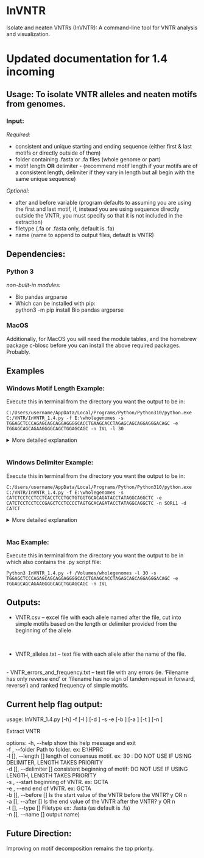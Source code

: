 # InVNTR
Isolate and neaten VNTRs (InVNTR): A command-line tool for VNTR analysis and visualization.

# Updated documentation for 1.4 incoming

## Usage: To isolate VNTR alleles and neaten motifs from genomes.
### Input: 
*Required:*
- consistent and unique starting and ending sequence (either first & last motifs or directly outside of them)
- folder containing .fasta or .fa files (whole genome or part)
- motif length **OR** delimiter - (recommend motif length if your motifs are of a consistent length, delimiter if they vary in length but all begin with the same unique sequence)

*Optional:*
- after and before variable (program defaults to assuming you are using the first and last motif, if, instead you are using sequence directly outside the VNTR, you must specify so that it is not included in the extraction)
- filetype (.fa or .fasta only, default is .fa)
- name (name to append to output files, default is VNTR)


## Dependencies:
### Python 3
*non-built-in modules:*
- Bio pandas argparse
- Which can be installed with pip:\
python3 -m pip install Bio pandas argparse

### MacOS

Additionally, for MacOS you will need the module tables, and the homebrew package c-blosc before you can install the above required packages. Probably.

## Examples
### Windows Motif Length Example: 
Execute this in terminal from the directory you want the output to be in:
~~~~
C:/Users/username/AppData/Local/Programs/Python/Python310/python.exe C:/VNTR/InVNTR_1.4.py -f E:\wholegenomes -s TGGAGCTCCCAGAGCAGCAGGAGGGGCACCTGAAGCACCTAGAGCAGCAGGAGGGACAGC -e TGGAGCAGCAGAAGGGGCAGCTGGAGCAGC -n IVL -l 30
~~~~
<details>
<summary>More detailed explanation</summary>
This example extracts the IVL VNTR. The IVL VNTR is ideal for the motif length option because it has a consistent motif length of 30. In this example the start is the first two motifs, as together they are consistent accross alleles, but the sequence in unique in the genome. The end is the last motif.  

</details> 
<br />

### Windows Delimiter Example: 
Execute this in terminal from the directory you want the output to be in:
~~~~
C:/Users/username/AppData/Local/Programs/Python/Python310/python.exe C:/VNTR/InVNTR_1.4.py -f E:\wholegenomes -s CATCTCCTCCTCCTCACCTCCTGCTGTGGTGCACAGATACCTATAGGCAGGCTC -e CATCTCCTCCTCCCGAGCTCCTCCCCTAGTGCACAGATACCTATAGGCAGGCTC -n SORL1 -d CATCT
~~~~
<details>
<summary>More detailed explanation</summary>
This example extracts the SORL1 VNTR. The SORL1 VNTR is ideal for the delimiter option because it has a consistent sequence at the start of each motif, regardless of its length.

</details> 
<br />

### Mac Example: 
Execute this in terminal from the directory you want the output to be in which also contains the .py script file:
~~~~
Python3 InVNTR_1.4.py -f /Volumes/wholegenomes -l 30 -s TGGAGCTCCCAGAGCAGCAGGAGGGGCACCTGAAGCACCTAGAGCAGCAGGAGGGACAGC -e TGGAGCAGCAGAAGGGGCAGCTGGAGCAGC -n IVL
~~~~
## Outputs:
- VNTR.csv                       – excel file with each allele named after the file, cut into simple motifs based on the length or delimiter provided from the beginning of the allele
<br />

- VNTR_alleles.txt                   – text file with each allele after the name of the file.
<br />
- VNTR_errors_and_frequency.txt      – text file with any errors (ie. ‘Filename has only reverse end’ or ‘filename has no sign of tandem repeat in forward, reverse’) and ranked frequency of simple motifs.


## Current help flag output:

usage: InVNTR_1.4.py [-h] -f  [-l ] [-d ] -s  -e  [-b ] [-a ] [-t ] [-n ]

Extract VNTR

options:
  -h, --help            show this help message and exit<br />
  -f , --folder         Path to folder. ex: E:\HPRC<br />
  -l [], --length []    length of consensus motif. ex: 30 : DO NOT USE IF USING DELIMITER, LENGTH TAKES PRIORITY<br />
  -d [], --delimiter [] consistent beginning of motif: DO NOT USE IF USING LENGTH, LENGTH TAKES PRIORITY<br />
  -s , --start          beginning of VNTR. ex: GCTA<br />
  -e , --end            end of VNTR. ex: GCTA<br />
  -b [], --before []    Is the start value of the VNTR before the VNTR? y OR n<br />
  -a [], --after []     Is the end value of the VNTR after the VNTR? y OR n<br />
  -t [], --type []      Filetype ex: .fasta (as default is .fa)<br />
  -n [], --name []      output name)<br />

## Future Direction:
Improving on motif decomposition remains the top priority.